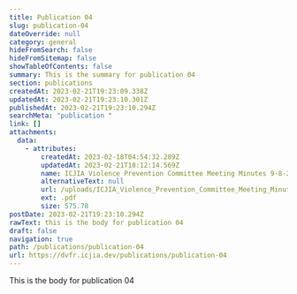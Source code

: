 ```yaml
---
title: Publication 04
slug: publication-04
dateOverride: null
category: general
hideFromSearch: false
hideFromSitemap: false
showTableOfContents: false
summary: This is the summary for publication 04
section: publications
createdAt: 2023-02-21T19:23:09.338Z
updatedAt: 2023-02-21T19:23:10.301Z
publishedAt: 2023-02-21T19:23:10.294Z
searchMeta: "publication "
link: []
attachments:
  data:
    - attributes:
        createdAt: 2023-02-18T04:54:32.289Z
        updatedAt: 2023-02-21T18:12:14.569Z
        name: ICJIA Violence Prevention Committee Meeting Minutes 9-8-22.pdf
        alternativeText: null
        url: /uploads/ICJIA_Violence_Prevention_Committee_Meeting_Minutes_9_8_22_ad81760508.pdf
        ext: .pdf
        size: 575.78
postDate: 2023-02-21T19:23:10.294Z
rawText: this is the body for publication 04
draft: false
navigation: true
path: /publications/publication-04
url: https://dvfr.icjia.dev/publications/publication-04
---
```


This is the body for publication 04
